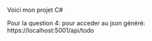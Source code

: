 Voici mon projet C#

Pour la question 4: pour acceder au json généré: https://localhost:5001/api/todo

